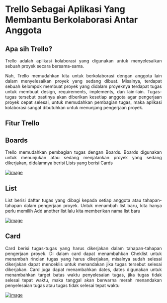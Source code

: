 # Trello Sebagai Aplikasi Yang Membantu Berkolaborasi Antar Anggota

## Apa sih Trello?
<p style='text-align: justify;'>
Trello adalah aplikasi kolaborasi yang digunakan untuk menyelesaikan sebuah proyek secara bersama-sama.

<p style='text-align: justify;'>
Nah, Trello memudahkan kita untuk berkolaborasi dengan anggota lain dalam menyelesaikan proyek yang sedang dibuat. Misalnya, terdapat sebuah kelompok membuat proyek yang didalam  proyeknya terdapat tugas untuk membuat design, requirements, implements, dan lain-lain. Tugas-tugas tersebut pastinya akan diberikan kesetiap anggota agar pengerjaan proyek cepat selesai, untuk memudahkan pembagian tugas, maka aplikasi kolaborasi sangat dibutuhkan untuk menunjang pengerjaan proyek.

## Fitur Trello
## Boards
<p style='text-align: justify;'>
Trello memudahkan pembagian tugas dengan Boards. Boards digunakan untuk menunjukan atau sedang menjalankan proyek yang sedang dikerjakan, didalamnya berisi Lists	yang berisi Cards

<a href="https://imgbb.com/"><img src="https://i.ibb.co/3vBH30Y/image.png" alt="image" border="0"></a>

## List
<p style='text-align: justify;'>
List berisi daftar tugas yang dibagi kepada setiap anggota atau tahapan-tahapan dalam pengerjaan proyek. Untuk menambah list baru, kita hanya perlu memilih Add another list lalu kita memberikan nama list baru

<a href="https://imgbb.com/"><img src="https://i.ibb.co/dWg6dp5/image.png" alt="image" border="0"></a>

## Card
<p style='text-align: justify;'>
Card berisi tugas-tugas yang harus dikerjakan dalam tahapan-tahapan pengerjaan proyek. Di dalam card dapat menambahkan Cheklist untuk menambah rincian tugas yang harus dikerjakan, misalnya sudah selesai dikerjakan dapat menceklis untuk menandakan jika tugas tersebut selesai dikerjakan. Card juga dapat menambahkan dates, dates digunakan untuk menambahkan target batas waktu penyelesaian tugas, jika tugas tidak selesai tepat waktu, maka tanggal akan berwarna merah menandakan penyelesaian tugas atau tugas tidak selesai tepat waktu

<a href="https://imgbb.com/"><img src="https://i.ibb.co/zHzTLPt/image.png" alt="image" border="0"></a>
